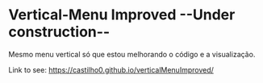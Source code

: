 # Vertical-Menu Improved --Under construction--
Mesmo menu vertical só que estou melhorando o código e a visualização.

Link to see: https://castilho0.github.io/verticalMenuImproved/
